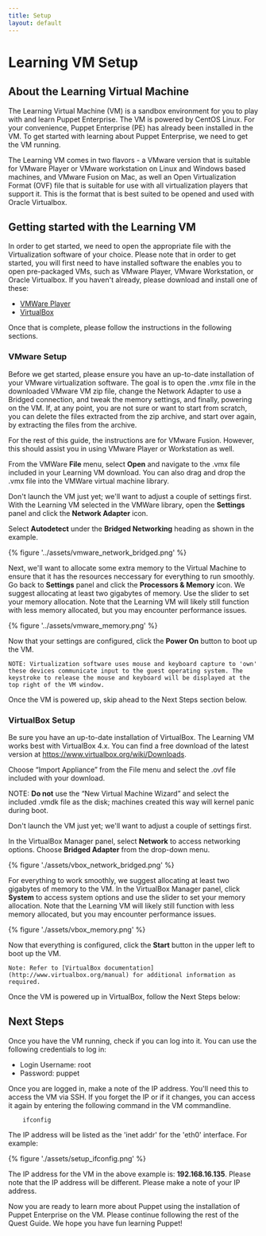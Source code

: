 ```yaml
---
title: Setup
layout: default
---
```


# Learning VM Setup

## About the Learning Virtual Machine

The Learning Virtual Machine (VM) is a sandbox environment for you to play with and learn Puppet Enterprise. The VM is powered by CentOS Linux. For your convenience, Puppet Enterprise (PE) has already been installed in the VM. To get started with learning about Puppet Enterprise, we need to get the VM running. 

The Learning VM comes in two flavors - a VMware version that is suitable for VMware Player or VMware workstation on Linux and Windows based machines, and VMware Fusion on Mac, as well an Open Virtualization Format (OVF) file that is suitable for use with all virtualization players that support it. This is the format that is best suited to be opened and used with Oracle Virtualbox. 

## Getting started with the Learning VM

In order to get started, we need to open the appropriate file with the Virtualization software of your choice. Please note that in order to get started, you will first need to have installed software the enables you to open pre-packaged VMs, such as VMware Player, VMware Workstation, or Oracle Virtualbox. If you haven't already, please download and install one of these:

* [VMWare Player](http://www.vmware.com/go/downloadplayer)
* [VirtualBox](https://www.virtualbox.org/wiki/Downloads)

Once that is complete, please follow the instructions in the following sections.

### VMware Setup

Before we get started, please ensure you have an up-to-date installation of your VMware virtualization software. The goal is to open the *.vmx*  file in the downloaded VMware VM zip file, change the Network Adapter to use a Bridged connection, and tweak the memory settings, and finally, powering on the VM. If, at any point, you are not sure or want to start from scratch, you can delete the files extracted from the zip archive, and start over again, by extracting the files from the archive.

For the rest of this guide, the instructions are for VMware Fusion. However, this should assist you in using VMware Player or Workstation as well.

From the VMWare __File__ menu, select __Open__ and navigate to the .vmx file included in your Learning VM download. You can also drag and drop the .vmx file into the VMWare virtual machine library.

Don't launch the VM just yet; we'll want to adjust a couple of settings first. With the Learning VM selected in the VMWare library, open the __Settings__ panel and click the __Network Adapter__ icon.

Select __Autodetect__ under the __Bridged Networking__ heading as shown in the example.

{% figure '../assets/vmware_network_bridged.png' %}

Next, we'll want to allocate some extra memory to the Virtual Machine to ensure that it has the resources neccessary for everything to run smoothly. Go back to __Settings__ panel and click the __Processors & Memory__ icon. We suggest allocating at least two gigabytes of memory. Use the slider to set your memory allocation. Note that the Learning VM will likely still function with less memory allocated, but you may encounter performance issues.

{% figure '../assets/vmware_memory.png' %}

Now that your settings are configured, click the __Power On__ button to boot up the VM.

	NOTE: Virtualization software uses mouse and keyboard capture to 'own' these devices communicate input to the guest operating system. The keystroke to release the mouse and keyboard will be displayed at the top right of the VM window.

Once the VM is powered up, skip ahead to the Next Steps section below.

### VirtualBox Setup

Be sure you have an up-to-date installation of VirtualBox. The Learning VM works best with VirtualBox 4.x. You can find a free download of the latest version at https://www.virtualbox.org/wiki/Downloads.

Choose “Import Appliance” from the File menu and select the .ovf file included with your download.
	
NOTE: __Do not__ use the “New Virtual Machine Wizard” and select the included .vmdk file as the disk; machines created this way will kernel panic during boot. 

Don't launch the VM just yet; we'll want to adjust a couple of settings first. 

In the VirtualBox Manager panel, select __Network__ to access networking options. Choose __Bridged Adapter__ from the drop-down menu.

{% figure './assets/vbox_network_bridged.png' %}

For everything to work smoothly, we suggest allocating at least two gigabytes of memory to the VM. In the VirtualBox Manager panel, click __System__ to access system options and use the slider to set your memory allocation. Note that the Learning VM will likely still function with less memory allocated, but you may encounter performance issues.

{% figure './assets/vbox_memory.png' %}

Now that everything is configured, click the __Start__ button in the upper left to boot up the VM.

	Note: Refer to [VirtualBox documentation](http://www.virtualbox.org/manual) for additional information as required.

Once the VM is powered up in VirtualBox, follow the Next Steps below:

## Next Steps

Once you have the VM running, check if you can log into it. You can use the following credentials to log in:  

* Login Username: root
* Password: puppet

Once you are logged in, make a note of the IP address. You'll need this to access the VM via SSH. If you forget the IP or if it changes, you can access it again by entering the following command in the VM commandline.

		ifconfig

The IP address will be listed as the 'inet addr' for the 'eth0' interface. For example:

{% figure './assets/setup_ifconfig.png' %}

The IP address for the VM in the above example is: __192.168.16.135__. Please note that the IP address will be different. Please make a note of your IP address.


Now you are ready to learn more about Puppet using the installation of Puppet Enterprise on the VM. Please continue following the rest of the Quest Guide. We hope you have fun learning Puppet!

